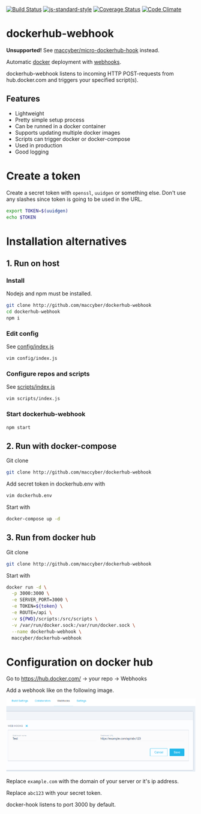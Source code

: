 [![Build Status](https://travis-ci.org/maccyber/dockerhub-webhook.svg?branch=master)](https://travis-ci.org/maccyber/dockerhub-webhook)
[![js-standard-style](https://img.shields.io/badge/code%20style-standard-brightgreen.svg?style=flat)](https://github.com/feross/standard)
[![Coverage Status](https://coveralls.io/repos/github/maccyber/dockerhub-webhook/badge.svg)](https://coveralls.io/github/maccyber/dockerhub-webhook)
[![Code Climate](https://codeclimate.com/github/maccyber/dockerhub-webhook/badges/gpa.svg)](https://codeclimate.com/github/maccyber/dockerhub-webhook)

# dockerhub-webhook

**Unsupported!** See [maccyber/micro-dockerhub-hook](https://github.com/maccyber/micro-dockerhub-hook) instead.

Automatic [docker](https://www.docker.com) deployment with [webhooks](https://docs.docker.com/docker-hub/builds/#webhooks).

dockerhub-webhook listens to incoming HTTP POST-requests from hub.docker.com and triggers your specified script(s).

## Features

* Lightweight
* Pretty simple setup process
* Can be runned in a docker container
* Supports updating multiple docker images
* Scripts can trigger docker or docker-compose
* Used in production
* Good logging

# Create a token
Create a secret token with ``openssl``, ``uuidgen`` or something else. Don't use any slashes since token is going to be used in the URL.

```sh
export TOKEN=$(uuidgen)
echo $TOKEN
```

# Installation alternatives

## 1. Run on host

### Install

Nodejs and npm must be installed.

```sh
git clone http://github.com/maccyber/dockerhub-webhook
cd dockerhub-webhook
npm i
```

### Edit config

See [config/index.js](config/index.js)

```sh
vim config/index.js
```

### Configure repos and scripts

See [scripts/index.js](scripts/index.js)

```sh
vim scripts/index.js
```

### Start dockerhub-webhook
```sh
npm start
```

## 2. Run with docker-compose

Git clone
```sh
git clone http://github.com/maccyber/dockerhub-webhook
```

Add secret token in dockerhub.env with
```sh
vim dockerhub.env
```

Start with
```sh
docker-compose up -d
```

## 3. Run from docker hub

Git clone
```sh
git clone http://github.com/maccyber/dockerhub-webhook
```

Start with
```sh
docker run -d \
  -p 3000:3000 \
  -e SERVER_PORT=3000 \
  -e TOKEN=${token} \
  -e ROUTE=/api \
  -v ${PWD}/scripts:/src/scripts \
  -v /var/run/docker.sock:/var/run/docker.sock \
  --name dockerhub-webhook \
  maccyber/dockerhub-webhook 
```

# Configuration on docker hub

Go to https://hub.docker.com/ -> your repo -> Webhooks

Add a webhook like on the following image.

![alt tag](dockerhook.png)

Replace ``example.com`` with the domain of your server or it's ip address.

Replace ``abc123`` with your secret token.

docker-hook listens to port 3000 by default. 
